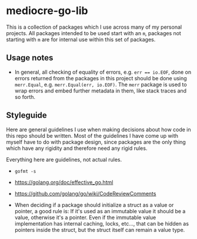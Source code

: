 # mediocre-go-lib

This is a collection of packages which I use across many of my personal
projects. All packages intended to be used start with an `m`, packages not
starting with `m` are for internal use within this set of packages.

## Usage notes

* In general, all checking of equality of errors, e.g. `err == io.EOF`, done on
  errors returned from the packages in this project should be done using
  `merr.Equal`, e.g. `merr.Equal(err, io.EOF)`. The `merr` package is used to
  wrap errors and embed further metadata in them, like stack traces and so
  forth.

## Styleguide

Here are general guidelines I use when making decisions about how code in this
repo should be written. Most of the guidelines I have come up with myself have
to do with package design, since packages are the only thing which have any
rigidity and therefore need any rigid rules.

Everything here are guidelines, not actual rules.

* `gofmt -s`

* https://golang.org/doc/effective_go.html

* https://github.com/golang/go/wiki/CodeReviewComments

* When deciding if a package should initialize a struct as a value or pointer, a
  good rule is: If it's used as an immutable value it should be a value,
  otherwise it's a pointer. Even if the immutable value implementation has
  internal caching, locks, etc..., that can be hidden as pointers inside the
  struct, but the struct itself can remain a value type.

